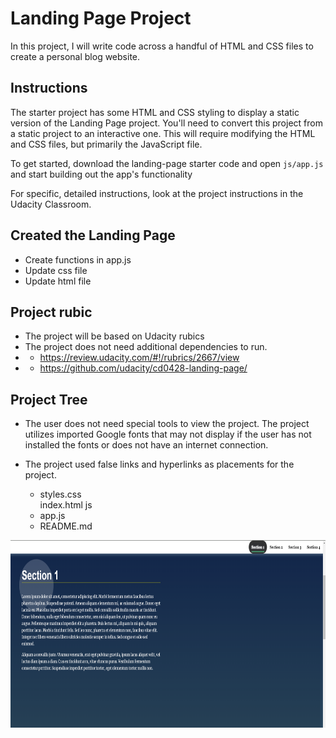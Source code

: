 # Landing Page Project

In this project, I will write code across a handful of HTML and CSS files to create a personal blog website.

## Instructions

The starter project has some HTML and CSS styling to display a static version of the Landing Page project. You'll need to convert this project from a static project to an interactive one. This will require modifying the HTML and CSS files, but primarily the JavaScript file.

To get started, download the landing-page starter code and open `js/app.js` and start building out the app's functionality

For specific, detailed instructions, look at the project instructions in the Udacity Classroom.

## Created the Landing Page

- Create functions in app.js
- Update css file
- Update html file

## Project rubic

- The project will be based on Udacity rubics
- The project does not need additional dependencies to run.
- - https://review.udacity.com/#!/rubrics/2667/view
- - https://github.com/udacity/cd0428-landing-page/

## Project Tree

- The user does not need special tools to view the project. The project utilizes imported Google fonts that may not display if the user has not installed the fonts or does not have an internet connection.
- The project used false links and hyperlinks as placements for the project.

  - styles.css  
    index.html
    js
  - app.js
  - README.md

<div align="center">
  <img src="images/landing-page-image.png"  alt="image of landing page" width="600" height="300"/>
</div>

